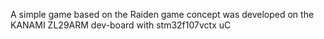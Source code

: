 A simple game based on the Raiden game concept was developed on the KANAMI ZL29ARM dev-board with stm32f107vctx uC
